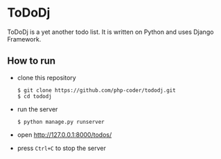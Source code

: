 # ToDoDj

ToDoDj is a yet another todo list. It is written on Python and uses Django Framework.

## How to run

* clone this repository
  ```console
  $ git clone https://github.com/php-coder/tododj.git
  $ cd tododj
  ```

* run the server
  ```console
  $ python manage.py runserver
  ```

* open http://127.0.0.1:8000/todos/

* press `Ctrl+C` to stop the server